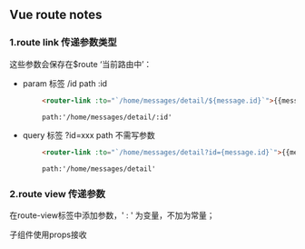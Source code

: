 ## Vue route notes
### 1.route link 传递参数类型
这些参数会保存在$route ‘当前路由中’：
- param
    标签 /id
    path :id

```html
        <router-link :to="`/home/messages/detail/${message.id}`">{{message.title}}</router-link>

        path:'/home/messages/detail/:id'

```

- query
    标签 ?id=xxx
    path  不需写参数

```html
        <router-link :to="`/home/messages/detail?id={message.id}`">{{message.title}}</router-link>

        path:'/home/messages/detail'
```

### 2.route view 传递参数

在route-view标签中添加参数，' : ' 为变量，不加为常量；

子组件使用props接收
